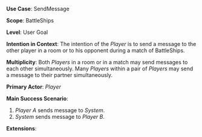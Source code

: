 **Use Case**: SendMessage

**Scope**: BattleShips

**Level**: User Goal

**Intention in Context**: The intention of the _Player_ is to send a message to the other player in a room or to his opponent during a match of BattleShips.

**Multiplicity**: Both _Players_ in a room or in a match may send messages to each other simultaneously. Many _Players_ within a pair of _Players_ may send a message to their partner simultaneously.

**Primary Actor**: _Player_

**Main Success Scenario**:

1. _Player A_  sends message to _System_. 
2. _System_ sends message to _Player B_.

**Extensions**:
